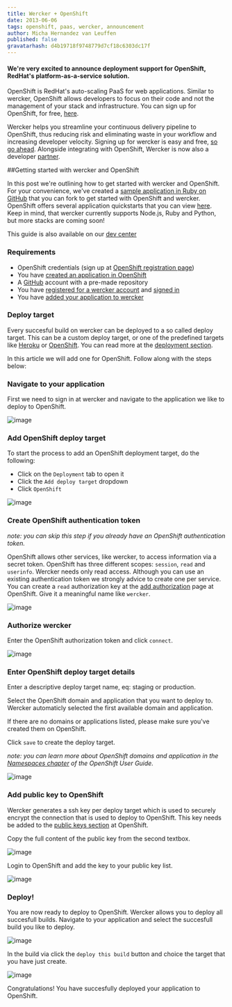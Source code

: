 ```yaml
---
title: Wercker + OpenShift
date: 2013-06-06
tags: openshift, paas, wercker, announcement
author: Micha Hernandez van Leuffen
published: false
gravatarhash: d4b19718f9748779d7cf18c6303dc17f
---
```


<h4 class="subheader">
We're very excited to announce deployment support for OpenShift, RedHat's platform-as-a-service solution.
</h4>

OpenShift is RedHat's auto-scaling PaaS for web applications. Similar to wercker, OpenShift allows developers to focus on their code and not the management of your stack and infrastructure. You can sign up for OpenShift, for free, [here](https://openshift.redhat.com/app/account/new).

Wercker helps you streamline your continuous delivery pipeline to OpenShift, thus reducing risk and eliminating waste in your workflow and increasing developer velocity. Signing up for wercker is easy and free, [so go ahead](https://app.wercker.com/users/new/).
Alongside integrating with OpenShift, Wercker is now also a developer [partner](https://www.openshift.com/partners).

##Getting started with wercker and OpenShift

In this post we're outlining how to get started with wercker and OpenShift. For your convenience, we've created a [sample application in Ruby on GitHub](https://github.com/wercker/getting) that you can fork to get started with OpenShift and wercker. OpenShift offers several application quickstarts that you can view [here](https://openshift.redhat.com/app/console/application_types). Keep in mind, that wercker currently supports Node.js, Ruby and Python, but more stacks are coming soon!

This guide is also available on our [dev center](http://devcenter.wercker.com/articles/deployment/openshift.html)

### Requirements

* OpenShift credentials (sign up at [OpenShift registration page](https://openshift.redhat.com/app/account/new))
* You have [created an application in OpenShift](https://openshift.redhat.com/app/console/application_types)
* A [GitHub](https://github.com/) account with a pre-made repository
* You have [registered for a wercker account](https://app.wercker.com/users/new) and [signed in](https://app.wercker.com/users)
* You have [added your application to wercker](/articles/gettingstarted/web.html)


### Deploy target

Every succesful build on wercker can be deployed to a so called deploy target. This can be a custom deploy target, or one of the predefined targets like [Heroku](/articles/deployment/heroku.html) or [OpenShift](#). You can read more at the [deployment section](/articles/deployment/).

In this article we will add one for OpenShift. Follow along with the steps below:

### Navigate to your application
First we need to sign in at wercker and navigate to the application we like to deploy to OpenShift.

![image](http://f.cl.ly/items/0f1W0u1M391m2K2p1n2s/Screen%20Shot%202013-06-06%20at%2011.03.02%20AM.png)

### Add OpenShift deploy target
To start the process to add an OpenShift deployment target, do the following:

* Click on the `Deployment` tab to open it
* Click the `Add deploy target` dropdown
* Click `OpenShift`

![image](http://f.cl.ly/items/1R0J3g1v1b0Z2Q1n1V34/Screen%20Shot%202013-06-06%20at%2010.27.46%20AM.png)

### Create OpenShift authentication token
_note: you can skip this step if you already have an OpenShift authentication token._

OpenShift allows other services, like wercker, to access information via a secret token. OpenShift has three different scopes: `session`, `read` and `userinfo`. Wercker needs only read access. Although you can use an existing authentication token we strongly advice to create one per service. You can create a `read` authorization key at the [add authorization](https://openshift.redhat.com/app/console/authorizations/new) page at OpenShift. Give it a meaningful name like `wercker`.

![image](/assets/deployment-openshift/step3-openshift-auth-token.png)

### Authorize wercker

Enter the OpenShift authorization token and click `connect`.

![image](http://f.cl.ly/items/1N2s0C392U1F0W2R273i/Screen%20Shot%202013-06-06%20at%2010.32.11%20AM.png)



### Enter OpenShift deploy target details

Enter a descriptive deploy target name, eq: staging or production.

Select the OpenShift domain and application that you want to deploy to. Wercker automaticly selected the first available domain and application.

If there are no domains or applications listed, please make sure you've created them on OpenShift.

Click `save` to create the deploy target.

_note: you can learn more about OpenShift domains and application in the [Namespaces chapter](https://access.redhat.com/site/documentation/en-US/OpenShift/2.0/html/User_Guide/chap-OpenShift-User_Guide-Namespaces.html) of the OpenShift User Guide._

![image](http://f.cl.ly/items/1l1U1F380h1N1v0g0v0B/Screen%20Shot%202013-06-06%20at%2010.40.30%20AM.png)

### Add public key to OpenShift

Wercker generates a ssh key per deploy target which is used to securely encrypt the connection that is used to deploy to OpenShift. This key needs be added to the [public keys section](https://openshift.redhat.com/app/console/keys/new) at OpenShift.

Copy the full content of the public key from the second textbox.

![image](http://f.cl.ly/items/091V403J0x0A3x0m1K0I/Screen%20Shot%202013-06-06%20at%2010.42.44%20AM.png)

Login to OpenShift and add the key to your public key list.

![image](http://f.cl.ly/items/2D240N47333K410g0Y2j/Screen%20Shot%202013-06-06%20at%2010.46.09%20AM.png)

### Deploy!

You are now ready to deploy to OpenShift. Wercker allows you to deploy all succesfull builds. Navigate to your application and select the succesfull build you like to deploy.

![image](http://f.cl.ly/items/0937133624283Q1w1B3t/Screen%20Shot%202013-06-06%20at%2010.52.25%20AM.png)

In the build via click the `deploy this build` button and choice the target that you have just create.

![image](/assets/deployment-openshift/step9-queue-deploy.png)

Congratulations! You have succesfully deployed your application to OpenShift.

